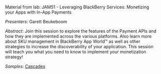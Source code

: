 Material from lab: JAM51 - Leveraging BlackBerry Services: Monetizing your Apps with In-App Payments

_Presenters_: Garett Beukeboom

_Abstract_: Join this session to explore the features of the Payment APIs and how they are implemented across the various platforms. Also learn more about SKU management in BlackBerry App World™ as well as other strategies to increase the discoverability of your application. This session will teach you what you need to know to implement your monetization strategy!

_Samples_: [Cascades](https://github.com/blackberry/Cascades-Samples/tree/master/PaymentSample)